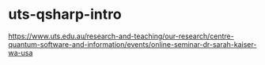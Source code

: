 # uts-qsharp-intro
https://www.uts.edu.au/research-and-teaching/our-research/centre-quantum-software-and-information/events/online-seminar-dr-sarah-kaiser-wa-usa
